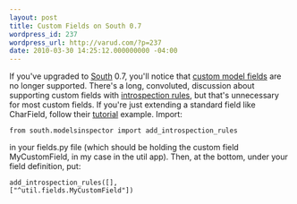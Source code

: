 ```yaml
---
layout: post
title: Custom Fields on South 0.7
wordpress_id: 237
wordpress_url: http://varud.com/?p=237
date: 2010-03-30 14:25:12.000000000 -04:00
---
```

If you've upgraded to <a href="http://south.aeracode.org/">South</a> 0.7, you'll notice that <a href="http://docs.djangoproject.com/en/dev/howto/custom-model-fields/">custom model fields</a> are no longer supported.  There's a long, convoluted, discussion about supporting custom fields with <a href="http://south.aeracode.org/docs/customfields.html#extending-introspection">introspection rules</a>, but that's unnecessary for most custom fields.  If you're just extending a standard field like CharField, follow their <a href="http://south.aeracode.org/docs/tutorial/part4.html#tutorial-part-4">tutorial</a> example.  Import:

<code>from south.modelsinspector import add_introspection_rules
</code>

in your fields.py file (which should be holding the custom field MyCustomField, in my case in the util app).  Then, at the bottom, under your field definition, put:

<code>add_introspection_rules([], ["^util\.fields\.MyCustomField"])</code>
